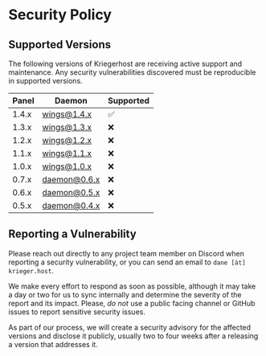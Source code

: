 # Security Policy

## Supported Versions
The following versions of Kriegerhost are receiving active support and maintenance. Any security vulnerabilities discovered must be reproducible in supported versions.

| Panel | Daemon       | Supported          |
| ----- | ------------ | ------------------ |
| 1.4.x | wings@1.4.x  | :white_check_mark: |
| 1.3.x | wings@1.3.x  | :x: |
| 1.2.x | wings@1.2.x  | :x: |
| 1.1.x | wings@1.1.x  | :x: |
| 1.0.x | wings@1.0.x  | :x: |
| 0.7.x | daemon@0.6.x | :x: |
| 0.6.x | daemon@0.5.x | :x:                |
| 0.5.x | daemon@0.4.x | :x:                |

## Reporting a Vulnerability

Please reach out directly to any project team member on Discord when reporting a security vulnerability, or you can send an email to `dane [ät] krieger.host`.

We make every effort to respond as soon as possible, although it may take a day or two for us to sync internally and determine the severity of the report and its impact. Please, _do not_ use a public facing channel or GitHub issues to report sensitive security issues.

As part of our process, we will create a security advisory for the affected versions and disclose it publicly, usually two to four weeks after a releasing a version that addresses it.
